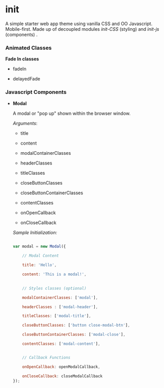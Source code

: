 # init
A simple starter web app theme using vanilla CSS and OO Javascript. 
Mobile-first.
Made up of decoupled modules *init-CSS* (styling) and *init-js* (components) .


### Animated Classes
**Fade In classes**

* fadeIn

* delayedFade

### Javascript Components

* **Modal**

    A modal or "pop up" shown within the browser window.

    *Arguments*:  
    
    * title

    * content

    * modalContainerClasses

    * headerClasses

    * titleClasses

    * closeButtonClasses

    * closeButtonContainerClasses

    * contentClasses

    * onOpenCallback

    * onCloseCallback



    *Sample Initialization:*


    ```javascript
    
    var modal = new Modal({
                    
        // Modal Content

        title: 'Hello',

        content: 'This is a modal!', 
        

        // Styles classes (optional)

        modalContainerClasses: ['modal'],   

        headerClasses : ['modal-header'],

        titleClasses: ['modal-title'],

        closeButtonClasses: ['button close-modal-btn'],

        closeButtonContainerClasses: ['modal-close'],

        contentClasses: ['modal-content'],


        // Callback Functions

        onOpenCallback: openModalCallback,

        onCloseCallback: closeModalCallback
    });
    ```